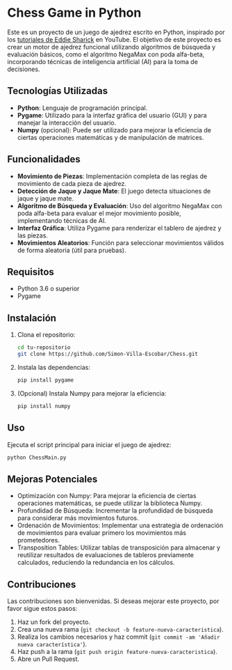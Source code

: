 # Chess Game in Python

Este es un proyecto de un juego de ajedrez escrito en Python, inspirado por los [tutoriales de Eddie Sharick](https://www.youtube.com/playlist?list=PLBwF487qi8MGU81nDGaeNE1EnNEPYWKY_) en YouTube. El objetivo de este proyecto es crear un motor de ajedrez funcional utilizando algoritmos de búsqueda y evaluación básicos, como el algoritmo NegaMax con poda alfa-beta, incorporando técnicas de inteligencia artificial (AI) para la toma de decisiones.

## Tecnologías Utilizadas

- **Python**: Lenguaje de programación principal.
- **Pygame**: Utilizado para la interfaz gráfica del usuario (GUI) y para manejar la interacción del usuario.
- **Numpy** (opcional): Puede ser utilizado para mejorar la eficiencia de ciertas operaciones matemáticas y de manipulación de matrices.

## Funcionalidades

- **Movimiento de Piezas**: Implementación completa de las reglas de movimiento de cada pieza de ajedrez.
- **Detección de Jaque y Jaque Mate**: El juego detecta situaciones de jaque y jaque mate.
- **Algoritmo de Búsqueda y Evaluación**: Uso del algoritmo NegaMax con poda alfa-beta para evaluar el mejor movimiento posible, implementando técnicas de AI.
- **Interfaz Gráfica**: Utiliza Pygame para renderizar el tablero de ajedrez y las piezas.
- **Movimientos Aleatorios**: Función para seleccionar movimientos válidos de forma aleatoria (útil para pruebas).

## Requisitos

- Python 3.6 o superior
- Pygame

## Instalación

1. Clona el repositorio:
    ```sh
    cd tu-repositorio
    git clone https://github.com/Simon-Villa-Escobar/Chess.git
    ```

2. Instala las dependencias:
    ```sh
    pip install pygame
    ```

3. (Opcional) Instala Numpy para mejorar la eficiencia:
    ```sh
    pip install numpy
    ```

## Uso

Ejecuta el script principal para iniciar el juego de ajedrez:

```sh
python ChessMain.py
```

## Mejoras Potenciales

- Optimización con Numpy: Para mejorar la eficiencia de ciertas operaciones matemáticas, se puede utilizar la biblioteca Numpy.
- Profundidad de Búsqueda: Incrementar la profundidad de búsqueda para considerar más movimientos futuros.
- Ordenación de Movimientos: Implementar una estrategia de ordenación de movimientos para evaluar primero los movimientos más prometedores.
- Transposition Tables: Utilizar tablas de transposición para almacenar y reutilizar resultados de evaluaciones de tableros previamente calculados, reduciendo la redundancia en los cálculos.

## Contribuciones

Las contribuciones son bienvenidas. Si deseas mejorar este proyecto, por favor sigue estos pasos:

1. Haz un fork del proyecto.
2. Crea una nueva rama (`git checkout -b feature-nueva-caracteristica`).
3. Realiza los cambios necesarios y haz commit (`git commit -am 'Añadir nueva característica'`).
4. Haz push a la rama (`git push origin feature-nueva-caracteristica`).
5. Abre un Pull Request.

